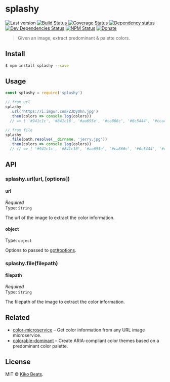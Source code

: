 # splashy

![Last version](https://img.shields.io/github/tag/microlinkhq/splashy.svg?style=flat-square)
[![Build Status](https://img.shields.io/travis/microlinkhq/splashy/master.svg?style=flat-square)](https://travis-ci.org/microlinkhq/splashy)
[![Coverage Status](https://img.shields.io/coveralls/microlinkhq/splashy.svg?style=flat-square)](https://coveralls.io/github/microlinkhq/splashy)
[![Dependency status](https://img.shields.io/david/microlinkhq/splashy.svg?style=flat-square)](https://david-dm.org/microlinkhq/splashy)
[![Dev Dependencies Status](https://img.shields.io/david/dev/microlinkhq/splashy.svg?style=flat-square)](https://david-dm.org/microlinkhq/splashy#info=devDependencies)
[![NPM Status](https://img.shields.io/npm/dm/splashy.svg?style=flat-square)](https://www.npmjs.org/package/splashy)
[![Donate](https://img.shields.io/badge/donate-paypal-blue.svg?style=flat-square)](https://paypal.me/Kikobeats)

> Given an image, extract predominant & palette colors.

## Install

```bash
$ npm install splashy --save
```

## Usage

```js
const splashy = require('splashy')

// from url
splashy
  .url('https://i.imgur.com/ZJDyOhn.jpg')
  .then(colors => console.log(colors))
  // => [ '#941c1c', '#841c16', '#aa695e', '#ca866c', '#6c5444', '#cca4a4' ]

// from file
splashy
  .file(path.resolve(__dirname, 'jerry.jpg'))
  .then(colors => console.log(colors))
  // // => [ '#941c1c', '#841c16', '#aa695e', '#ca866c', '#6c5444', '#cca4a4' ]
```

## API

### splashy.url(url, [options])

#### url

*Required*<br>
Type: `String`

The url of the image to extract the color information.

#### object

Type: `object`

Options to passed to [got#options](https://github.com/sindresorhus/got#options).

### splashy.file(filepath)

#### filepath

*Required*<br>
Type: `String`

The filepath of the image to extract the color information.

## Related

- [color-microservice](https://github.com/Kikobeats/color-microservice) – Get color information from any URL image microservice.
- [colorable-dominant](https://github.com/Kikobeats/colorable-dominant) – Create ARIA-compliant color themes based on a predominant color palette.

## License

MIT © [Kiko Beats](https://github.com/Kikobeats).
